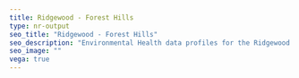 ```yaml
---
title: Ridgewood - Forest Hills
type: nr-output
seo_title: "Ridgewood - Forest Hills"
seo_description: "Environmental Health data profiles for the Ridgewood - Forest Hills neighborhood of NYC."
seo_image: ""
vega: true
---
```

